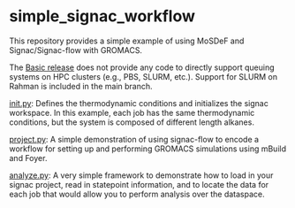 # simple_signac_workflow

This repository provides a simple example of using MoSDeF and Signac/Signac-flow with GROMACS. 

The [Basic release](https://github.com/chrisiacovella/simple_signac_workflow/tree/Basic) does not provide any code to directly support queuing systems on HPC clusters (e.g., PBS, SLURM, etc.). Support for SLURM on Rahman is included in the main branch.

[init.py](init.py): Defines the thermodynamic conditions and initializes the signac workspace.  In this example, each job has the same thermodynamic conditions, but the system is composed of different length alkanes.

[project.py](project.py): A simple demonstration of using signac-flow to encode a workflow for setting up and performing GROMACS simulations using mBuild and Foyer. 

[analyze.py](analyze.py): A very simple framework to demonstrate how to load in your signac project, read in statepoint information, and  to locate the data for each job that would allow you to perform analysis over the dataspace.
